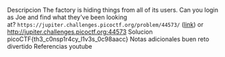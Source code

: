 Descripcion
The factory is hiding things from all of its users. Can you login as Joe and find what they've been looking at? `https://jupiter.challenges.picoctf.org/problem/44573/` ([link](https://jupiter.challenges.picoctf.org/problem/44573/)) or http://jupiter.challenges.picoctf.org:44573
Solucion
picoCTF{th3_c0nsp1r4cy_l1v3s_0c98aacc}
Notas adicionales
buen reto divertido
Referencias
youtube
